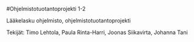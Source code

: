 #Ohjelmistotuotantoprojekti 1-2

Lääkelasku ohjelmisto, ohjelmistotuotantoprojekti

Tekijät: Timo Lehtola, Paula Rinta-Harri, Joonas Siikavirta, Johanna Tani
